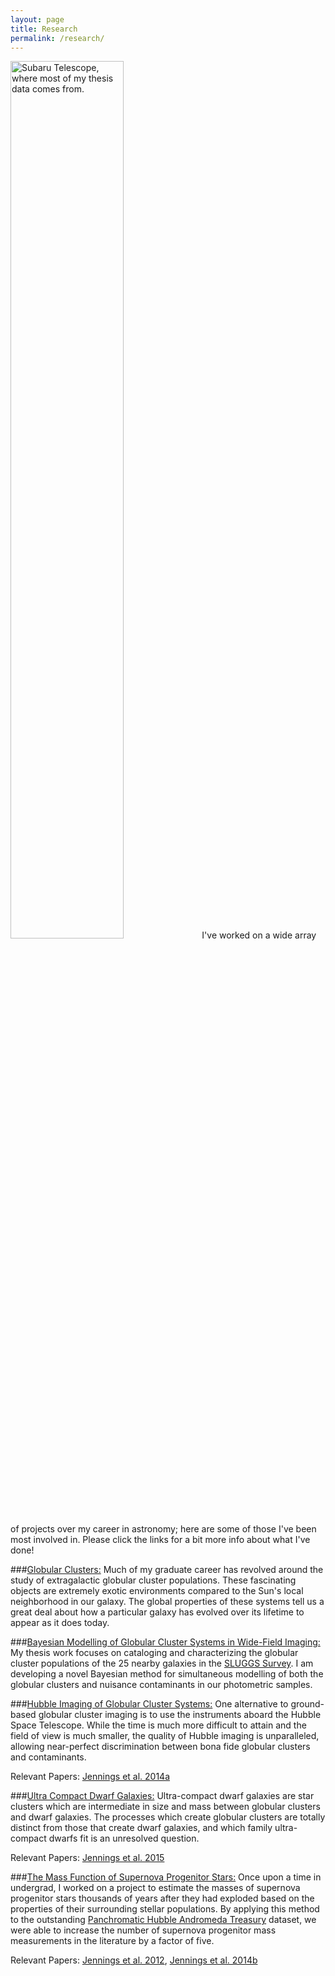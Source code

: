 ```yaml
---
layout: page
title: Research
permalink: /research/
---
```

<img src="{{ site.baseurl }}/assets/MaunaKea_Subaru.jpg" style="width: 60%" title="Subaru Telescope, where most of my thesis data comes from.">
I've worked on a wide array of projects over my career in astronomy; here are some of those I've been
most involved in. Please click the links for a bit more info about what I've done!

###[Globular Clusters:](gcs.html)
Much of my graduate career has revolved around the study of extragalactic
globular cluster populations. These fascinating objects are extremely exotic
environments compared to the Sun's local neighborhood in our galaxy. The global
properties of these systems tell us a great deal about how a particular galaxy
has evolved over its lifetime to appear as it does today.


###[Bayesian Modelling of Globular Cluster Systems in Wide-Field Imaging:](gc_selection.html)
My thesis work focuses on cataloging and characterizing the globular cluster populations of the 25 nearby galaxies
in the [SLUGGS Survey](http://sluggs.swin.edu.au/Start.html). I am developing a novel Bayesian method for
simultaneous modelling of both the globular clusters and nuisance contaminants in our photometric samples. 



###[Hubble Imaging of Globular Cluster Systems:](gc_hubble.html)
One alternative to ground-based globular cluster imaging is to use the instruments aboard the Hubble Space Telescope.
While the time is much more difficult to attain and the field of view is much smaller,
the quality of Hubble imaging is unparalleled, allowing near-perfect discrimination between
bona fide globular clusters and contaminants.

Relevant Papers: [Jennings et al. 2014a](http://adsabs.harvard.edu/abs/2014AJ....148...32J)



###[Ultra Compact Dwarf Galaxies:](ucds.html)
Ultra-compact dwarf galaxies are star clusters which are intermediate in size and mass between
globular clusters and dwarf galaxies. The processes which create globular clusters are totally
distinct from those that create dwarf galaxies, and which family ultra-compact dwarfs
fit is an unresolved question.

Relevant Papers: [Jennings et al. 2015](http://adsabs.harvard.edu/abs/2015ApJ...812L..10J)



###[The Mass Function of Supernova Progenitor Stars:](sn_progenitors.html)
Once upon a time in undergrad, I worked on a project to estimate the masses of supernova
progenitor stars thousands of years after they had exploded based on the properties of their
surrounding stellar populations. By applying this method
to the outstanding [Panchromatic Hubble Andromeda Treasury](http://www.astro.washington.edu/groups/phat/Home.html) dataset, we were able to increase
the number of supernova progenitor mass measurements in the literature by a factor of five. 

Relevant Papers:
[Jennings et al. 2012](http://adsabs.harvard.edu/abs/2012ApJ...761...26J),
[Jennings et al. 2014b](http://adsabs.harvard.edu/abs/2014ApJ...795..170J)










